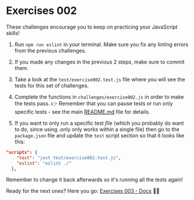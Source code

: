 # Exercises 002

These challenges encourage you to keep on practicing your JavaScript skills!

1. Run `npm run eslint` in your terminal. Make sure you fix any linting errors from the previous challenges.

2. If you made any changes in the previous 2 steps, make sure to commit them.

3. Take a look at the `test/exercise002.test.js` file where you will see the tests for this set of challenges.

4. Complete the functions in `challenges/exercise002.js` in order to make the tests pass.
   👉 Remember that you can pause tests or run only specific tests - see the main [README.md](../README.md) file for details.

5. If you want to only run a specific test _file_ (which you probably do want to do, since using .only only works within a single file) then go to the `package.json` file and update the `test` script section so that it looks like this:

```json
"scripts": {
    "test": "jest test/exercise002.test.js",
    "eslint": "eslint ./"
  },
```

Remember to change it back afterwards so it's running all the tests again!

Ready for the next ones? Here you go: [Exercises 003 - Docs](./exercise003.md) 💃🕺
